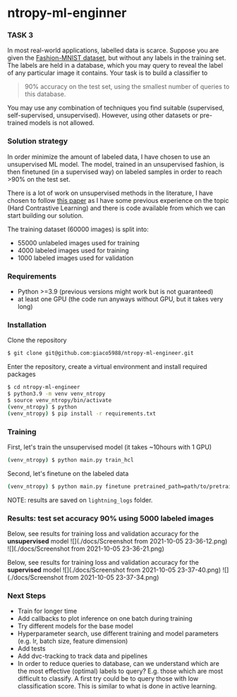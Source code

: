 # ntropy-ml-enginner

### TASK 3

In most real-world applications, labelled data is scarce. Suppose you are given
the [Fashion-MNIST dataset](https://github.com/zalandoresearch/fashion-mnist), but without any labels
in the training set. The labels are held in a database, which you may query to
reveal the label of any particular image it contains. Your task is to build a classifier to
>90% accuracy on the test set, using the smallest number of queries to this
>database. 

You may use any combination of techniques you find suitable
(supervised, self-supervised, unsupervised). However, using other datasets or
pre-trained models is not allowed.

### Solution strategy
In order minimize the amount of labeled data, I have chosen to use an unsupervised ML model. The model, trained in an
unsupervised fashion, is then finetuned (in a supervised way) on labeled samples in order to reach >90% on the test set.

There is a lot of work on unsupervised methods in the literature, I have chosen to follow [this paper](https://arxiv.org/pdf/2010.04592.pdf) as I have some
previous experience on the topic (Hard Contrastive Learning) and there is code available from which we can start building
our solution.

The training dataset (60000 images) is split into:
* 55000 unlabeled images used for training
* 4000 labeled images used for training
* 1000 labeled images used for validation

### Requirements
* Python >=3.9 (previous versions might work but is not guaranteed)
* at least one GPU (the code run anyways without GPU, but it takes very long)

### Installation
Clone the repository
```bash
$ git clone git@github.com:giaco5988/ntropy-ml-engineer.git
```
Enter the repository, create a virtual environment and install required packages
```bash
$ cd ntropy-ml-engineer
$ python3.9 -m venv venv_ntropy
$ source venv_ntropy/bin/activate
(venv_ntropy) $ python
(venv_ntropy) $ pip install -r requirements.txt
```

### Training
First, let's train the unsupervised model (it takes ~10hours with 1 GPU)
```bash
(venv_ntropy) $ python main.py train_hcl
```
Second, let's finetune on the labeled data
```bash
(venv_ntropy) $ python main.py finetune pretrained_path=path/to/pretrained/model
```

NOTE: results are saved on `lightning_logs` folder.

### Results: test set accuracy 90% using 5000 labeled images

Below, see results for training loss and validation accuracy for the **unsupervised** model
![](./docs/Screenshot from 2021-10-05 23-36-12.png)
![](./docs/Screenshot from 2021-10-05 23-36-21.png)

Below, see results for training loss and validation accuracy for the **supervised** model
![](./docs/Screenshot from 2021-10-05 23-37-40.png)
![](./docs/Screenshot from 2021-10-05 23-37-34.png)

### Next Steps
* Train for longer time
* Add callbacks to plot inference on one batch during training
* Try different models for the base model
* Hyperparameter search, use different training and model parameters (e.g. lr, batch size, feature dimension)
* Add tests
* Add dvc-tracking to track data and pipelines
* In order to reduce queries to database, can we understand which are the most effective (optimal) labels to query?
E.g. those which are most difficult to classify. A first try could be to query those with low classification score.
This is similar to what is done in active learning.
